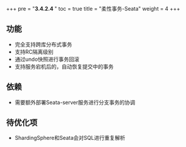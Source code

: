 +++
pre = "<b>3.4.2.4 </b>"
toc = true
title = "柔性事务-Seata"
weight = 4
+++

## 功能

* 完全支持跨库分布式事务
* 支持RC隔离级别
* 通过undo快照进行事务回滚
* 支持服务宕机后的，自动恢复提交中的事务

## 依赖

* 需要额外部署Seata-server服务进行分支事务的协调

## 待优化项

* ShardingSphere和Seata会对SQL进行重复解析



